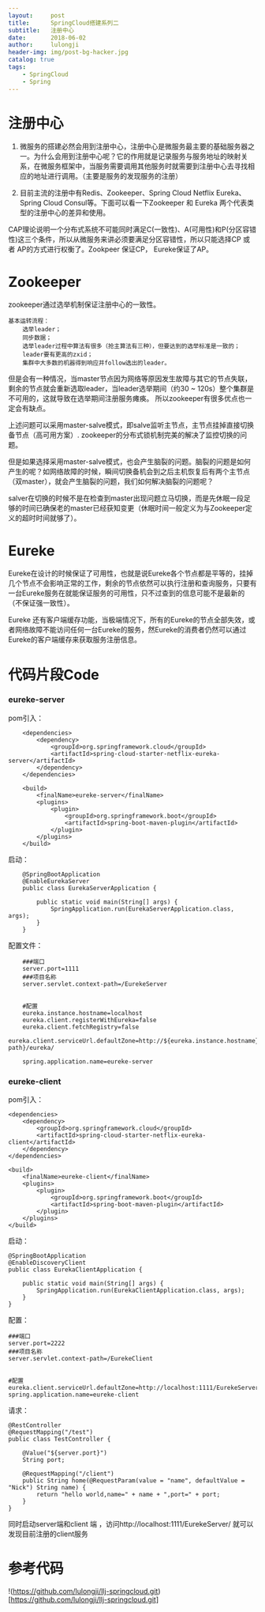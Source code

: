 ```yaml
---
layout:     post
title:      SpringCloud搭建系列二
subtitle:   注册中心
date:       2018-06-02
author:     lulongji
header-img: img/post-bg-hacker.jpg
catalog: true
tags:
    - SpringCloud
    - Spring
---
```



# 注册中心

1. 微服务的搭建必然会用到注册中心，注册中心是微服务最主要的基础服务器之一。为什么会用到注册中心呢？它的作用就是记录服务与服务地址的映射关系，在微服务框架中，当服务需要调用其他服务时就需要到注册中心去寻找相应的地址进行调用。（主要是服务的发现服务的注册）

2. 目前主流的注册中有Redis、Zookeeper、Spring Cloud Netflix Eureka、Spring Cloud Consul等。下面可以看一下Zookeeper 和 Eureka 两个代表类型的注册中心的差异和使用。

CAP理论说明一个分布式系统不可能同时满足C(一致性)、A(可用性)和P(分区容错性)这三个条件，所以从微服务来讲必须要满足分区容错性，所以只能选择CP 或者 AP的方式进行权衡了。Zookpeer 保证CP， Eureke保证了AP。

# Zookeeper

zookeeper通过选举机制保证注册中心的一致性。

    基本运转流程：
        选举leader；
        同步数据；
        选举leader过程中算法有很多（抢主算法有三种），但要达到的选举标准是一致的；
        leader要有更高的zxid；
        集群中大多数的机器得到响应并follow选出的leader。

但是会有一种情况，当master节点因为网络等原因发生故障与其它的节点失联，剩余的节点就会重新选取leader，当leader选举期间（约30 ~ 120s）整个集群是不可用的，这就导致在选举期间注册服务瘫痪。
所以zookeeper有很多优点也一定会有缺点。

上述问题可以采用master-salve模式，即salve监听主节点，主节点挂掉直接切换备节点（高可用方案）.
zookeeper的分布式锁机制完美的解决了监控切换的问题。


但是如果选择采用master-salve模式，也会产生脑裂的问题。脑裂的问题是如何产生的呢？如网络故障的时候，瞬间切换备机会到之后主机恢复后有两个主节点（双master），就会产生脑裂的问题，我们如何解决脑裂的问题呢？

salver在切换的时候不是在检查到master出现问题立马切换，而是先休眠一段足够的时间已确保老的master已经获知变更（休眠时间一般定义为与Zookeeper定义的超时时间就够了）。


# Eureke 

Eureke在设计的时候保证了可用性，也就是说Eureke各个节点都是平等的，挂掉几个节点不会影响正常的工作，剩余的节点依然可以执行注册和查询服务，只要有一台Eureke服务在就能保证服务的可用性，只不过查到的信息可能不是最新的（不保证强一致性）。

Eureke 还有客户端缓存功能，当极端情况下，所有的Eureke的节点全部失效，或者网络故障不能访问任何一台Eureke的服务，然Eureke的消费者仍然可以通过Eureke的客户端缓存来获取服务注册信息。



# 代码片段Code

### eureke-server

pom引入：

        <dependencies>
            <dependency>
                <groupId>org.springframework.cloud</groupId>
                <artifactId>spring-cloud-starter-netflix-eureka-server</artifactId>
            </dependency>
        </dependencies>

        <build>
            <finalName>eureke-server</finalName>
            <plugins>
                <plugin>
                    <groupId>org.springframework.boot</groupId>
                    <artifactId>spring-boot-maven-plugin</artifactId>
                </plugin>
            </plugins>
        </build>

启动：

        @SpringBootApplication
        @EnableEurekaServer
        public class EurekaServerApplication {

            public static void main(String[] args) {
                SpringApplication.run(EurekaServerApplication.class, args);
            }
        }


配置文件：

        ###端口
        server.port=1111
        ###项目名称
        server.servlet.context-path=/EurekeServer


        #配置
        eureka.instance.hostname=localhost
        eureka.client.registerWithEureka=false
        eureka.client.fetchRegistry=false
        eureka.client.serviceUrl.defaultZone=http://${eureka.instance.hostname}:${server.port}/${server.servlet.context-path}/eureka/

        spring.application.name=eureke-server

### eureke-client

pom引入：

    <dependencies>
        <dependency>
            <groupId>org.springframework.cloud</groupId>
            <artifactId>spring-cloud-starter-netflix-eureka-client</artifactId>
        </dependency>
    </dependencies>

    <build>
        <finalName>eureke-client</finalName>
        <plugins>
            <plugin>
                <groupId>org.springframework.boot</groupId>
                <artifactId>spring-boot-maven-plugin</artifactId>
            </plugin>
        </plugins>
    </build>


启动：


    @SpringBootApplication
    @EnableDiscoveryClient
    public class EurekaClientApplication {

        public static void main(String[] args) {
            SpringApplication.run(EurekaClientApplication.class, args);
        }
    }

配置：

    ###端口
    server.port=2222
    ###项目名称
    server.servlet.context-path=/EurekeClient


    #配置
    eureka.client.serviceUrl.defaultZone=http://localhost:1111/EurekeServer/eureka/
    spring.application.name=eureke-client


请求：

    @RestController
    @RequestMapping("/test")
    public class TestController {

        @Value("${server.port}")
        String port;

        @RequestMapping("/client")
        public String home(@RequestParam(value = "name", defaultValue = "Nick") String name) {
            return "hello world,name=" + name + ",port=" + port;
        }
    }

同时启动server端和client 端 ，访问http://localhost:1111/EurekeServer/ 就可以发现目前注册的client服务


# 参考代码

!(https://github.com/lulongji/llj-springcloud.git)[https://github.com/lulongji/llj-springcloud.git]
















